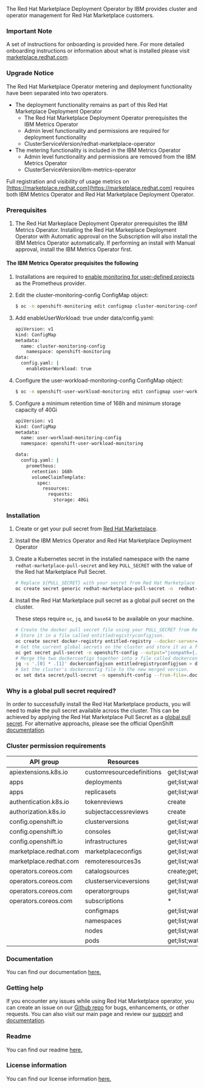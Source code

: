 The Red Hat Marketplace Deployment Operator by IBM provides cluster and operator management for Red Hat Marketplace customers.
### **Important Note**
A set of instructions for onboarding is provided here. For more detailed onboarding instructions or information about what is installed please visit [marketplace.redhat.com](https://marketplace.redhat.com).

### **Upgrade Notice**

The Red Hat Marketplace Operator metering and deployment functionality have been separated into two operators.
  - The deployment functionality remains as part of this Red Hat Marketplace Deployment Operator
    - The Red Hat Marketplace Deployment Operator prerequisites the IBM Metrics Operator
    - Admin level functionality and permissions are required for deployment functionality
    - ClusterServiceVersion/redhat-marketplace-operator
  - The metering functionality is included in the IBM Metrics Operator
    - Admin level functionality and permissions are removed from the IBM Metrics Operator
    - ClusterServiceVersion/ibm-metrics-operator

Full registration and visibility of usage metrics on [https://marketplace.redhat.com](https://marketplace.redhat.com) requires both IBM Metrics Operator and Red Hat Marketplace Deployment Operator.

### Prerequisites

1. The Red Hat Markeplace Deployment Operator prerequisites the IBM Metrics Operator. Installing the Red Hat Markeplace Deployment Operator with Automatic approval on the Subscription will also install the IBM Metrics Operator automatically. If performing an install with Manual approval, install the IBM Metrics Operator first.

#### The IBM Metrics Operator prequisites the following

1. Installations are required to [enable monitoring for user-defined projects](https://docs.openshift.com/container-platform/4.12/monitoring/enabling-monitoring-for-user-defined-projects.html) as the Prometheus provider.
2. Edit the cluster-monitoring-config ConfigMap object:

   ```sh
   $ oc -n openshift-monitoring edit configmap cluster-monitoring-config
    ```

3. Add enableUserWorkload: true under data/config.yaml:
  
    ```sh
    apiVersion: v1
    kind: ConfigMap
    metadata:
      name: cluster-monitoring-config
        namespace: openshift-monitoring
    data:
      config.yaml: |
        enableUserWorkload: true
    ```

4. Configure the user-workload-monitoring-config ConfigMap object:

    ```sh
    $ oc -n openshift-user-workload-monitoring edit configmap user-workload-monitoring-config
    ```

5. Configure a minimum retention time of 168h and minimum storage capacity of 40Gi
  
    ```sh
    apiVersion: v1
    kind: ConfigMap
    metadata:
      name: user-workload-monitoring-config
      namespace: openshift-user-workload-monitoring

    data:
      config.yaml: |
        prometheus:
          retention: 168h
          volumeClaimTemplate:
            spec:
              resources:
                requests:
                  storage: 40Gi
    ```

### Installation
1. Create or get your pull secret from [Red Hat Marketplace](https://marketplace.redhat.com/en-us/documentation/clusters#get-pull-secret).
2. Install the IBM Metrics Operator and Red Hat Marketplace Deployment Operator
3. Create a Kubernetes secret in the installed namespace with the name `redhat-marketplace-pull-secret` and key `PULL_SECRET` with the value of the Red hat Marketplace Pull Secret.

    ```sh
    # Replace ${PULL_SECRET} with your secret from Red Hat Marketplace
    oc create secret generic redhat-marketplace-pull-secret -n  redhat-marketplace --from-literal=PULL_SECRET=${PULL_SECRET}
    ```

4. Install the Red Hat Marketplace pull secret as a global pull secret on the cluster.

    These steps require `oc`, `jq`, and `base64` to be available on your machine.

    ```sh
    # Create the docker pull secret file using your PULL_SECRET from Red Hat Marketplace.
    # Store it in a file called entitledregistryconfigjson.
    oc create secret docker-registry entitled-registry --docker-server=registry.marketplace.redhat.com --docker-username "cp" --docker-password "${PULL_SECRET}" --dry-run=client --output="jsonpath={.data.\.dockerconfigjson}" | base64 --decode > entitledregistryconfigjson
    # Get the current global secrets on the cluster and store it as a file named dockerconfigjson
    oc get secret pull-secret -n openshift-config --output="jsonpath={.data.\.dockerconfigjson}" | base64 --decode > dockerconfigjson
    # Merge the two dockerconfigs together into a file called dockerconfigjson-merged.
    jq -s '.[0] * .[1]' dockerconfigjson entitledregistryconfigjson > dockerconfigjson-merged
    # Set the cluster's dockerconfig file to the new merged version.
    oc set data secret/pull-secret -n openshift-config --from-file=.dockerconfigjson=dockerconfigjson-merged
    ```

### Why is a global pull secret required?
In order to successfully install the Red Hat Marketplace products, you will need to make the pull secret available across the cluster. This can be achieved by applying the Red Hat Marketplace Pull Secret as a [global pull secret](https://docs.openshift.com/container-platform/4.12/openshift_images/managing_images/using-image-pull-secrets.html#images-update-global-pull-secret_using-image-pull-secrets). For alternative approachs, please see the official OpenShift [documentation](https://docs.openshift.com/container-platform/4.12/openshift_images/managing_images/using-image-pull-secrets.html).


### Cluster permission requirements

|API group             |Resources                 |Verbs                             |
|----------------------|--------------------------|----------------------------------|
|apiextensions.k8s.io  |customresourcedefinitions |get;list;watch                    |
|apps                  |deployments               |get;list;watch                    |
|apps                  |replicasets               |get;list;watch                    |
|authentication.k8s.io |tokenreviews              |create                            |
|authorization.k8s.io  |subjectaccessreviews      |create                            |
|config.openshift.io   |clusterversions           |get;list;watch                    |
|config.openshift.io   |consoles                  |get;list;watch                    |
|config.openshift.io   |infrastructures           |get;list;watch                    |
|marketplace.redhat.com|marketplaceconfigs        |get;list;watch                    |
|marketplace.redhat.com|remoteresources3s         |get;list;watch                    |
|operators.coreos.com  |catalogsources            |create;get;list;watch;delete      |
|operators.coreos.com  |clusterserviceversions    |get;list;watch;update;patch;delete|
|operators.coreos.com  |operatorgroups            |get;list;watch;delete;create      |
|operators.coreos.com  |subscriptions             |*                                 |
|                      |configmaps                |get;list;watch                    |
|                      |namespaces                |get;list;watch                    |
|                      |nodes                     |get;list;watch                    |
|                      |pods                      |get;list;watch                    |


### Documentation
You can find our documentation [here.](https://marketplace.redhat.com/en-us/documentation/)

### Getting help
If you encounter any issues while using Red Hat Marketplace operator, you can create an issue on our [Github
repo](https://github.com/redhat-marketplace/redhat-marketplace-operator) for bugs, enhancements, or other requests. You can also visit our main page and
review our [support](https://marketplace.redhat.com/en-us/support) and [documentation](https://marketplace.redhat.com/en-us/documentation/).

### Readme
You can find our readme [here.](https://github.com/redhat-marketplace/redhat-marketplace-operator/blob/develop/README.md)

### License information
You can find our license information [here.](https://github.com/redhat-marketplace/redhat-marketplace-operator/blob/develop/LICENSE)
